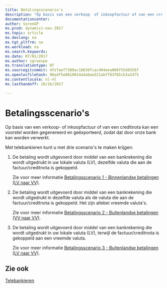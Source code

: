 ```yaml
---
title: Betalingsscenario's
description: "Op basis van een verkoop- of inkoopfactuur of van een creditnota kan een voorstel worden gegenereerd en geëxporteerd, zodat dat door onze bank kan worden verwerkt."
documentationcenter: 
author: SorenGP
ms.prod: dynamics-nav-2017
ms.topic: article
ms.devlang: na
ms.tgt_pltfrm: na
ms.workload: na
ms.search.keywords: 
ms.date: 07/01/2017
ms.author: sgroespe
ms.translationtype: HT
ms.sourcegitcommit: 4fefaef7380ac10836fcac404eea006f55d8556f
ms.openlocfilehash: 98a4f5e0810014a4a6ae521abff83f65cb3a2475
ms.contentlocale: nl-nl
ms.lasthandoff: 10/16/2017

---
```

# <a name="payment-scenarios"></a>Betalingsscenario's
Op basis van een verkoop- of inkoopfactuur of van een creditnota kan een voorstel worden gegenereerd en geëxporteerd, zodat dat door onze bank kan worden verwerkt.  

Met telebankieren kunt u met drie scenario's te maken krijgen:  

1.  De betaling wordt uitgevoerd door middel van een bankrekening die wordt uitgedrukt in uw lokale valuta (LV), dezelfde valuta die aan de factuur/creditnota is gekoppeld.  

    Zie voor meer informatie [Betalingsscenario 1 - Binnenlandse betalingen (LV naar VV)](payment-scenario-1-domestic-payments-lcy-to-lcy-.md).  

2.  De betaling wordt uitgevoerd door middel van een bankrekening die wordt uitgedrukt in dezelfde valuta als de valuta die aan de factuur/creditnota is gekoppeld. Het zijn allebei vreemde valuta's.  

    Zie voor meer informatie [Betalingsscenario 2 - Buitenlandse betalingen (VV naar VV)](payment-scenario-2-foreign-payment-fcy-to-fcy-.md).  

3.  De betaling wordt uitgevoerd door middel van een bankrekening die wordt uitgedrukt in uw lokale valuta (LV), terwijl de factuur/creditnota is gekoppeld aan een vreemde valuta.  

    Zie voor meer informatie [Betalingsscenario 3 - Buitenlandse betalingen (LV naar VV)](payment-scenario-3-foreign-payment-lcy-to-fcy-.md).  

## <a name="see-also"></a>Zie ook  
[Telebankieren](telebanking.md)

